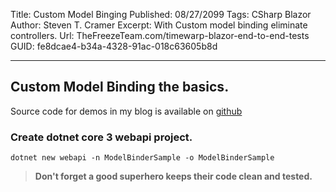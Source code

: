 Title: Custom Model Binging
Published: 08/27/2099
Tags: CSharp Blazor
Author: Steven T. Cramer
Excerpt: With Custom model binding eliminate controllers.
Url: TheFreezeTeam.com/timewarp-blazor-end-to-end-tests
GUID: fe8dcae4-b34a-4328-91ac-018c63605b8d

---

## Custom Model Binding the basics.

Source code for demos in my blog is available on [github]()

### Create dotnet core 3 webapi project.

```
dotnet new webapi -n ModelBinderSample -o ModelBinderSample
```



>**Don't forget a good superhero keeps their code clean and tested.**